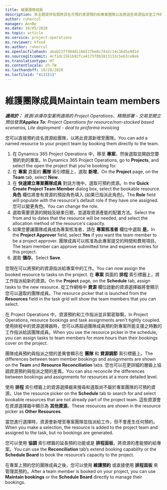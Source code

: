 ```yaml
---
title: 維護團隊成員
description: 本主題提供有關將具名可預約資源預約給專案團隊以及將這些資源指派至工作的資訊。
author: ruhercul
manager: AnnBe
ms.date: 10/05/2020
ms.topic: article
ms.service: project-operations
ms.reviewer: kfend
ms.author: ruhercul
ms.openlocfilehash: abab21ff98481166517be0c74a2c14c36d5e9d1d
ms.sourcegitcommit: 4cf1dc1561b92fca4175f0b3813133c5e63ce8e6
ms.translationtype: HT
ms.contentlocale: zh-TW
ms.lasthandoff: 10/28/2020
ms.locfileid: "4131513"
---
```

# <a name="maintain-team-members"></a><span data-ttu-id="92f0f-103">維護團隊成員</span><span class="sxs-lookup"><span data-stu-id="92f0f-103">Maintain team members</span></span>

<span data-ttu-id="92f0f-104">_**適用於：** 資源/非庫存型案例適用的 Project Operations、精簡部署 - 交易至開立預估發票_</span><span class="sxs-lookup"><span data-stu-id="92f0f-104">_**Applies To:** Project Operations for resource/non-stocked based scenarios, Lite deployment - deal to proforma invoicing_</span></span>

<span data-ttu-id="92f0f-105">您可以直接預約具名資源給團隊，以將此資源新增至團隊。</span><span class="sxs-lookup"><span data-stu-id="92f0f-105">You can add a named resource to your project team by booking them directly to the team.</span></span>

1. <span data-ttu-id="92f0f-106">在 Dynamics 365 Project Operations 中，移至 **專案**，然後選取並開啟您要預約到的專案。</span><span class="sxs-lookup"><span data-stu-id="92f0f-106">In Dynamics 365 Project Operations, go to **Projects**, and select the open the project that you're booking for.</span></span>
2. <span data-ttu-id="92f0f-107">在 **專案** 頁面的 **團隊** 索引標籤上，選取 **新增**。</span><span class="sxs-lookup"><span data-stu-id="92f0f-107">On the **Project** page, on the **Team** tab, select **New**.</span></span> 
3. <span data-ttu-id="92f0f-108">在 **快速建立專案團隊成員** 對話方塊中，選取可預約資源。</span><span class="sxs-lookup"><span data-stu-id="92f0f-108">In the **Quick Create Project Team Member** dialog box, select the bookable resource.</span></span> <span data-ttu-id="92f0f-109">**角色** 欄位將會有資源的預設角色填入 (如果已指派此角色)。</span><span class="sxs-lookup"><span data-stu-id="92f0f-109">The **Role** field will populate with the resource's default role if they have one assigned.</span></span> <span data-ttu-id="92f0f-110">您可以變更角色。</span><span class="sxs-lookup"><span data-stu-id="92f0f-110">You can change the role.</span></span> 
4. <span data-ttu-id="92f0f-111">選取需要資源的開始及結束日期，並選取資源產能的配置方法。</span><span class="sxs-lookup"><span data-stu-id="92f0f-111">Select the from and to dates that the resource will be needed, and select the allocation method of the resource's capacity.</span></span> 
5. <span data-ttu-id="92f0f-112">如果您要讓團隊成員成為專案核准者，請在 **專案核准者** 欄位中選取 **是**。</span><span class="sxs-lookup"><span data-stu-id="92f0f-112">In the **Project Approver** field, select **Yes** if you want the team member to be a project approver.</span></span> <span data-ttu-id="92f0f-113">團隊成員可以核准為此專案提交的時間和費用項目。</span><span class="sxs-lookup"><span data-stu-id="92f0f-113">The team member can approve submitted time and expense entries for this project.</span></span> 
6. <span data-ttu-id="92f0f-114">選取 **儲存**。</span><span class="sxs-lookup"><span data-stu-id="92f0f-114">Select **Save**.</span></span>

<span data-ttu-id="92f0f-115">您現在可以將預約的資源指派給專案中的工作。</span><span class="sxs-lookup"><span data-stu-id="92f0f-115">You can now assign the booked resource to tasks on the project.</span></span> <span data-ttu-id="92f0f-116">在 **專案** 頁面的 **排程** 索引標籤上，將工作指派給新的資源。</span><span class="sxs-lookup"><span data-stu-id="92f0f-116">On the **Project** page, on the **Schedule** tab, assign tasks to the new resource.</span></span> <span data-ttu-id="92f0f-117">從工作網格中 **資源** 欄位啟動的資源選擇器將會顯示您可以選取的團隊成員。</span><span class="sxs-lookup"><span data-stu-id="92f0f-117">The resource picker that is launched from the **Resources** field in the task grid will show the team members that you can select.</span></span>


<span data-ttu-id="92f0f-118">在 Project Operations 中，資源預約和工作指派並非緊密聯繫。</span><span class="sxs-lookup"><span data-stu-id="92f0f-118">In Project Operations, resource bookings and task assignments aren't tightly coupled.</span></span> <span data-ttu-id="92f0f-119">使用排程中的資源選擇器時，您可以將超過團隊成員預約對專案所能支援之時數的工作指派給該團隊成員。</span><span class="sxs-lookup"><span data-stu-id="92f0f-119">When you use the resource picker in the schedule, you can assign tasks to team members for more hours than their bookings cover on the project.</span></span>

<span data-ttu-id="92f0f-120">團隊成員預約與指派之間的差異會顯示在 **團隊** 和 **資源調節** 索引標籤上。</span><span class="sxs-lookup"><span data-stu-id="92f0f-120">The differences between team member bookings and assignments are shown on the **Team** and **Resource Reconciliation** tabs.</span></span> <span data-ttu-id="92f0f-121">您也可以在更詳細的層級上協調資源預約與指派之間的差異。</span><span class="sxs-lookup"><span data-stu-id="92f0f-121">You can also reconcile the differences between bookings and assignments for resources at a more detailed level.</span></span>

<span data-ttu-id="92f0f-122">使用 **排程** 索引標籤上的資源選擇器來搜尋和選取尚不屬於專案團隊的可預約資源。</span><span class="sxs-lookup"><span data-stu-id="92f0f-122">Use the resource picker on the **Schedule** tab to search for and select bookable resources that are not already part of the project team.</span></span> <span data-ttu-id="92f0f-123">這些資源會在資源選擇器中顯示為 **其他資源**。</span><span class="sxs-lookup"><span data-stu-id="92f0f-123">These resources are shown in the resource picker as **Other Resources**.</span></span>

<span data-ttu-id="92f0f-124">當您進行選擇時，資源會新增至專案團隊並指派給工作，但不會產生任何預約。</span><span class="sxs-lookup"><span data-stu-id="92f0f-124">When you make a selection, the resource is added to the project team and assigned to the task, but no bookings are generated.</span></span>

<span data-ttu-id="92f0f-125">您可以使用 **協調** 索引標籤的延長預約功能或是 **排程面板**，將資源的產能預約給專案。</span><span class="sxs-lookup"><span data-stu-id="92f0f-125">You can use the **Reconciliation** tab’s extend booking capability or the **Schedule Board** to book the resource’s capacity to the project.</span></span>

<span data-ttu-id="92f0f-126">在專案上預約您的團隊成員之後，您可以使用 **維護預約** 或直接使用 **排程面板** 來管理其預約。</span><span class="sxs-lookup"><span data-stu-id="92f0f-126">After a team member is booked on your project, you can use **Maintain bookings** or the **Schedule Board** directly to manage their bookings.</span></span>
